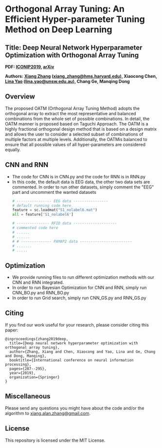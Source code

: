 # Orthogonal Array Tuning: An Efficient Hyper-parameter Tuning Method on Deep Learning
## Title: Deep Neural Network Hyperparameter Optimization with Orthogonal Array Tuning

**PDF: [ICONIP2019](https://link.springer.com/chapter/10.1007/978-3-030-36808-1_31), [arXiv](https://arxiv.org/abs/1907.13359)**

**Authors: [Xiang Zhang](http://xiangzhang.info/) (xiang_zhang@hms.harvard.edu),  Xiaocong Chen, [Lina Yao](https://www.linayao.com/) (lina.yao@unsw.edu.au), Chang Ge, Manqing Dong**

## Overview
The proposed OATM (Orthogonal Array Tuning Method) adopts the orthogonal array to extract the most representative and balanced combinations from the whole set of possible combinations. In detail, the OATM manner is proposed based on Taguchi Approach. The OATM is a highly fractional orthogonal design method that is based on a design matrix and allows the user to consider a selected subset of combinations of multiple factors at multiple levels. Additionally, the OATMis balanced to ensure that all possible values of all hyper-parameters are considered equally.

## CNN and RNN
- The code for CNN is in CNN.py and the code for RNN is in RNN.py
- In this code, the default data is EEG data, the other two data sets are commented. In order to run other datasets, simply comment the "EEG" part and uncomment the wanted datasets
    ```python
    # ---------------- EEG data ----------------
    # default running code here
    feature = sc.loadmat("S1_nolabel6.mat")
    all = feature['S1_nolabel6']

    # --------------- RFID data --------------------
    # commented code here
    # ......
    # ......
    # # -------------- PAMAP2 data ------------------------
    # .......
    # .....
    ```

## Optimization

- We provide running files to run different optimization methods with our CNN and RNN integrated.
- In order to run Bayesian Optimization for CNN and RNN, simply run CNN_BO.py and RNN_BO.py
- In order to run Grid search, simply run CNN_GS.py and RNN_GS.py


## Citing
If you find our work useful for your research, please consider citing this paper:

    @inproceedings{zhang2019deep,
      title={Deep neural network hyperparameter optimization with orthogonal array tuning},
      author={Zhang, Xiang and Chen, Xiaocong and Yao, Lina and Ge, Chang and Dong, Manqing},
      booktitle={International conference on neural information processing},
      pages={287--295},
      year={2019},
      organization={Springer}
    }


## Miscellaneous

Please send any questions you might have about the code and/or the algorithm to <xiang.alan.zhang@gmail.com>.


## License

This repository is licensed under the MIT License.
